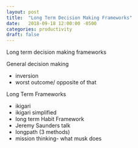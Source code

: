 ```yaml
---
layout: post
title:  "Long Term Decision Making Frameworks"
date:   2018-09-18 12:00:00 -0500
categories: productivity
draft: false
---
```


Long term decision making frameworks

General decision making 
- inversion 
- worst outcome/ opposite of that

Long Term Frameworks
- ikigari
- ikigari simplified
- long term Habit Framework 
- Jeremy Saunders talk
- longpath (3 methods)
- mission thinking- what musk does
